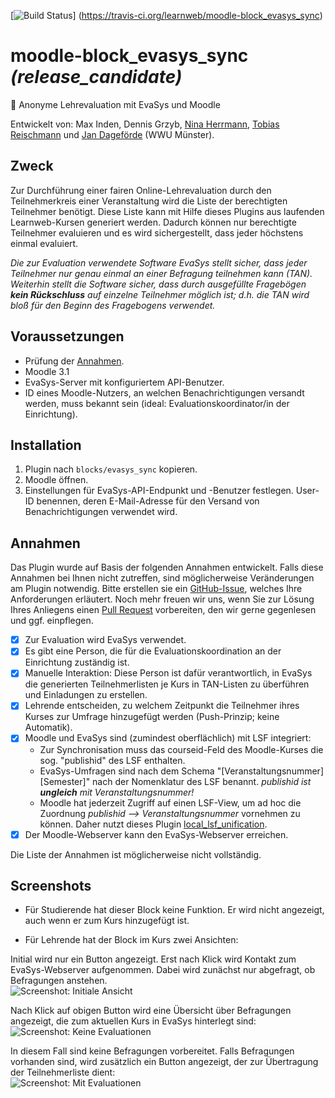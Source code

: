 [![Build Status](https://travis-ci.org/learnweb/moodle-block_evasys_sync.svg?branch=master)]
(https://travis-ci.org/learnweb/moodle-block_evasys_sync)

# moodle-block_evasys_sync *(release_candidate)* 
:100: Anonyme Lehrevaluation mit EvaSys und Moodle

Entwickelt von: Max Inden, Dennis Grzyb, [Nina Herrmann](https://github.com/NinaHerrmann), [Tobias Reischmann](https://github.com/tobiasreischmann) und [Jan Dageförde](https://github.com/Dagefoerde) (WWU Münster).
 
## Zweck

Zur Durchführung einer fairen Online-Lehrevaluation durch den Teilnehmerkreis einer Veranstaltung wird die Liste der berechtigten Teilnehmer benötigt. Diese Liste kann mit Hilfe dieses Plugins aus laufenden Learnweb-Kursen generiert werden.
Dadurch können nur berechtigte Teilnehmer evaluieren und es wird sichergestellt, dass jeder höchstens einmal evaluiert.
 
*Die zur Evaluation verwendete Software EvaSys stellt sicher, dass jeder Teilnehmer nur genau einmal an einer Befragung teilnehmen kann (TAN). Weiterhin stellt die Software sicher, dass durch ausgefüllte Fragebögen **kein Rückschluss** auf einzelne Teilnehmer möglich ist; d.h. die TAN wird bloß für den Beginn des Fragebogens verwendet.*
 

## Voraussetzungen

* Prüfung der [Annahmen](#annahmen).
* Moodle 3.1
* EvaSys-Server mit konfiguriertem API-Benutzer.
* ID eines Moodle-Nutzers, an welchen Benachrichtigungen versandt werden, muss bekannt sein (ideal: Evaluationskoordinator/in der Einrichtung).

## Installation

1. Plugin nach `blocks/evasys_sync` kopieren.
2. Moodle öffnen.
3. Einstellungen für EvaSys-API-Endpunkt und -Benutzer festlegen. User-ID benennen, deren E-Mail-Adresse für den Versand von Benachrichtigungen verwendet wird.  

## Annahmen

Das Plugin wurde auf Basis der folgenden Annahmen entwickelt.
Falls diese Annahmen bei Ihnen nicht zutreffen, sind möglicherweise
 Veränderungen am Plugin notwendig. Bitte erstellen sie ein
 [GitHub-Issue](https://github.com/learnweb/moodle-block_evasys_sync/issues), 
 welches Ihre Anforderungen erläutert.
 Noch mehr freuen wir uns, wenn Sie zur Lösung Ihres Anliegens einen
 [Pull Request](https://github.com/learnweb/moodle-block_evasys_sync/pulls)
 vorbereiten, den wir gerne gegenlesen und ggf. einpflegen.

- [x] Zur Evaluation wird EvaSys verwendet.
- [x] Es gibt eine Person, die für die Evaluationskoordination an der Einrichtung zuständig ist.
- [x] Manuelle Interaktion: Diese Person ist dafür verantwortlich, in EvaSys die generierten Teilnehmerlisten je Kurs in TAN-Listen zu überführen und Einladungen zu erstellen.
- [x] Lehrende entscheiden, zu welchem Zeitpunkt die Teilnehmer ihres Kurses zur Umfrage hinzugefügt werden (Push-Prinzip; keine Automatik).
- [x] Moodle und EvaSys sind (zumindest oberflächlich) mit LSF integriert: 
    * Zur Synchronisation muss das courseid-Feld des Moodle-Kurses die sog. "publishid" des LSF enthalten.
    * EvaSys-Umfragen sind nach dem Schema "[Veranstaltungsnummer] [Semester]" nach der Nomenklatur des LSF benannt. *publishid ist **ungleich** mit Veranstaltungsnummer!*
    * Moodle hat jederzeit Zugriff auf einen LSF-View, um ad hoc die Zuordnung *publishid --> Veranstaltungsnummer* vornehmen zu können. Daher nutzt dieses Plugin [local_lsf_unification](https://github.com/learnweb/his_unification).
- [x] Der Moodle-Webserver kann den EvaSys-Webserver erreichen.

Die Liste der Annahmen ist möglicherweise nicht vollständig.
     
## Screenshots

* Für Studierende hat dieser Block keine Funktion. Er wird nicht angezeigt, auch wenn er zum Kurs hinzugefügt ist.

* Für Lehrende hat der Block im Kurs zwei Ansichten:

Initial wird nur ein Button angezeigt. Erst nach Klick wird Kontakt zum EvaSys-Webserver aufgenommen. Dabei wird zunächst nur abgefragt, ob Befragungen anstehen.  
![Screenshot: Initiale Ansicht](https://cloud.githubusercontent.com/assets/432117/21270915/ef71e874-c3b8-11e6-922e-e071767a9b02.png)

Nach Klick auf obigen Button wird eine Übersicht über Befragungen angezeigt, die zum aktuellen Kurs in EvaSys hinterlegt sind:  
![Screenshot: Keine Evaluationen](https://cloud.githubusercontent.com/assets/432117/21270916/ef7220f0-c3b8-11e6-8c8c-9d7211d7385d.png)

In diesem Fall sind keine Befragungen vorbereitet. Falls Befragungen vorhanden sind, wird zusätzlich ein Button angezeigt, der zur Übertragung der Teilnehmerliste dient:  
![Screenshot: Mit Evaluationen](https://cloud.githubusercontent.com/assets/432117/21343860/1d4ce964-c699-11e6-8cd9-2b20f3155153.png)
